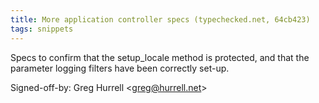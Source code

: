 ```yaml
---
title: More application controller specs (typechecked.net, 64cb423)
tags: snippets
---
```


Specs to confirm that the setup_locale method is protected, and that the parameter logging filters have been correctly set-up.

Signed-off-by: Greg Hurrell &lt;greg@hurrell.net&gt;
